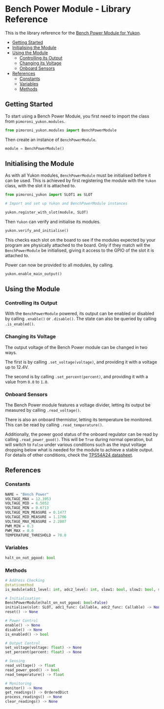 # Bench Power Module - Library Reference <!-- omit in toc -->

This is the library reference for the [Bench Power Module for Yukon](https://pimoroni.com/yukon).

- [Getting Started](#getting-started)
- [Initialising the Module](#initialising-the-module)
- [Using the Module](#using-the-module)
  - [Controlling its Output](#controlling-its-output)
  - [Changing its Voltage](#changing-its-voltage)
  - [Onboard Sensors](#onboard-sensors)
- [References](#references)
  - [Constants](#constants)
  - [Variables](#variables)
  - [Methods](#methods)


## Getting Started

To start using a Bench Power Module, you first need to import the class from `pimoroni_yukon.modules`.

```python
from pimoroni_yukon.modules import BenchPowerModule
```

Then create an instance of `BenchPowerModule`.

```python
module = BenchPowerModule()
```


## Initialising the Module

As with all Yukon modules, `BenchPowerModule` must be initialised before it can be used. This is achieved by first registering the module with the `Yukon` class, with the slot it is attached to.

```python
from pimoroni_yukon import SLOT1 as SLOT

# Import and set up Yukon and BenchPowerModule instances

yukon.register_with_slot(module, SLOT)
```

Then `Yukon` can verify and initialise its modules.

```python
yukon.verify_and_initialise()
```

This checks each slot on the board to see if the modules expected by your program are physically attached to the board. Only if they match will the `BenchPowerModule` be initialised, giving it access to the GPIO of the slot it is attached to.

Power can now be provided to all modules, by calling.

```python
yukon.enable_main_output()
```

## Using the Module

### Controlling its Output

With the `BenchPowerModule` powered, its output can be enabled or disabled by calling `.enable()` or `.disable()`. The state can also be queried by calling `.is_enabled()`.


### Changing its Voltage

The output voltage of the Bench Power module can be changed in two ways.

The first is by calling `.set_voltage(voltage)`, and providing it with a voltage up to 12.4V.

The second is by calling `.set_percent(percent)`, and providing it with a value from `0.0` to `1.0`.


### Onboard Sensors

The Bench Power module features a voltage divider, letting its output be measured by calling `.read_voltage()`.

There is also an onboard thermistor, letting its temperature be monitored. This can be read by calling `.read_temperature()`.

Additionally, the power good status of the onboard regulator can be read by calling `.read_power_good()`. This will be `True` during normal operation, but will switch to `False` under various conditions such as the input voltage dropping below what is needed for the module to achieve a stable output. For details of other conditions, check the [TPS54A24 datasheet](https://www.ti.com/lit/ds/symlink/tps54a24.pdf).


## References

### Constants

```python
NAME = "Bench Power"
VOLTAGE_MAX = 12.3953
VOLTAGE_MID = 6.5052
VOLTAGE_MIN = 0.6713
VOLTAGE_MIN_MEASURE = 0.1477
VOLTAGE_MID_MEASURE = 1.1706
VOLTAGE_MAX_MEASURE = 2.2007
PWM_MIN = 0.3
PWM_MAX = 0.0
TEMPERATURE_THRESHOLD = 70.0
```

### Variables

```python
halt_on_not_pgood: bool
```

### Methods

```python
# Address Checking
@staticmethod
is_module(adc1_level: int, adc2_level: int, slow1: bool, slow2: bool, slow3: bool) -> bool

# Initialisation
BenchPowerModule(halt_on_not_pgood: bool=False)
initialise(slot: SLOT, adc1_func: Callable, adc2_func: Callable) -> None
reset() -> None

# Power Control
enable() -> None
disable() -> None
is_enabled() -> bool

# Output Control
set_voltage(voltage: float) -> None
set_percent(percent: float) -> None

# Sensing
read_voltage() -> float
read_power_good() -> bool
read_temperature() -> float

# Monitoring
monitor() -> None
get_readings() -> OrderedDict
process_readings() -> None
clear_readings() -> None
```
